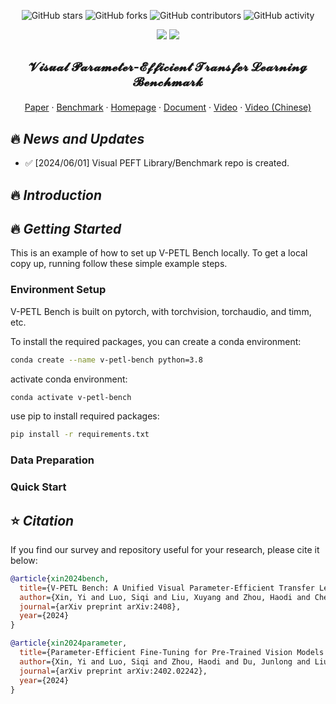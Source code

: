 <div align=center>
<p>
 
 ![GitHub stars](https://img.shields.io/github/stars/synbol/Parameter-Efficient-Transfer-Learning-Benchmark.svg?color=red&style=for-the-badge) 
 ![GitHub forks](https://img.shields.io/github/forks/synbol/Parameter-Efficient-Transfer-Learning-Benchmark.svg?style=for-the-badge) 
 ![GitHub contributors](https://img.shields.io/github/contributors/synbol/Parameter-Efficient-Transfer-Learning-Benchmark.svg?style=for-the-badge) 
 ![GitHub activity](https://img.shields.io/github/last-commit/synbol/Parameter-Efficient-Transfer-Learning-Benchmark?style=for-the-badge) 
 
 <a href=''><img src='https://img.shields.io/badge/Project-Page-Green'></a>
 <a href=''><img src='https://img.shields.io/badge/UPEB-Arxiv-red'></a> 
</p>
</div>

## <p style="font-size: 20px;" align=center>𝓥𝓲𝓼𝓾𝓪𝓵 𝓟𝓪𝓻𝓪𝓶𝓮𝓽𝓮𝓻-𝓔𝓯𝓯𝓲𝓬𝓲𝓮𝓷𝓽 𝓣𝓻𝓪𝓷𝓼𝓯𝓮𝓻 𝓛𝓮𝓪𝓻𝓷𝓲𝓷𝓰 𝓑𝓮𝓷𝓬𝓱𝓶𝓪𝓻𝓴</p>



<div align="center">
  <p align="center">
    <a href="[111](111)">Paper</a>
    ·
    <a href="https://github.com/synbol/Parameter-Efficient-Transfer-Learning-Benchmark">Benchmark</a>
    ·
    <a href="https://v-petl-bench.github.io/">Homepage</a>
    ·
    <a href="">Document</a>
    ·
    <a href="[111](111)">Video</a>
    ·
    <a href="[111](111)">Video (Chinese)</a>
  </p>
</div>

## 🔥 <span id="head1"> *News and Updates* </span>
* ✅ [2024/06/01] Visual PEFT Library/Benchmark repo is created.


## 🔥 <span id="head1"> *Introduction* </span>

## 🔥 <span id="head1"> *Getting Started* </span>

This is an example of how to set up V-PETL Bench locally. To get a local copy up, running follow these simple example steps.

### Environment Setup

V-PETL Bench is built on pytorch, with torchvision, torchaudio, and timm, etc.

To install the required packages, you can create a conda environment:

```sh
conda create --name v-petl-bench python=3.8
```

activate conda environment:

```sh
conda activate v-petl-bench
```

use pip to install required packages:

```sh
pip install -r requirements.txt
```

### Data Preparation



### Quick Start




## ⭐ <span id="head1"> *Citation* </span>

If you find our survey and repository useful for your research, please cite it below:

```bibtex
@article{xin2024bench,
  title={V-PETL Bench: A Unified Visual Parameter-Efficient Transfer Learning Benchmark},
  author={Xin, Yi and Luo, Siqi and Liu, Xuyang and Zhou, Haodi and Cheng, Xinyu, etc},
  journal={arXiv preprint arXiv:2408},
  year={2024}
}

@article{xin2024parameter,
  title={Parameter-Efficient Fine-Tuning for Pre-Trained Vision Models: A Survey},
  author={Xin, Yi and Luo, Siqi and Zhou, Haodi and Du, Junlong and Liu, Xiaohong and Fan, Yue and Li, Qing and Du, Yuntao},
  journal={arXiv preprint arXiv:2402.02242},
  year={2024}
}

```


